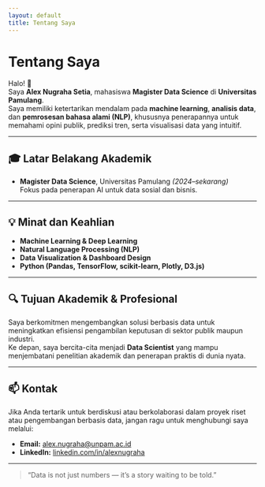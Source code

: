 ```yaml
---
layout: default
title: Tentang Saya
---
```


# Tentang Saya

Halo! 👋  
Saya **Alex Nugraha Setia**, mahasiswa **Magister Data Science** di **Universitas Pamulang**.  
Saya memiliki ketertarikan mendalam pada **machine learning**, **analisis data**, dan **pemrosesan bahasa alami (NLP)**, khususnya penerapannya untuk memahami opini publik, prediksi tren, serta visualisasi data yang intuitif.

---

## 🎓 Latar Belakang Akademik
- **Magister Data Science**, Universitas Pamulang *(2024–sekarang)*  
  Fokus pada penerapan AI untuk data sosial dan bisnis.  

---

## 💡 Minat dan Keahlian
- **Machine Learning & Deep Learning**
- **Natural Language Processing (NLP)**
- **Data Visualization & Dashboard Design**
- **Python (Pandas, TensorFlow, scikit-learn, Plotly, D3.js)**

---

## 🔍 Tujuan Akademik & Profesional
Saya berkomitmen mengembangkan solusi berbasis data untuk meningkatkan efisiensi pengambilan keputusan di sektor publik maupun industri.  
Ke depan, saya bercita-cita menjadi **Data Scientist** yang mampu menjembatani penelitian akademik dan penerapan praktis di dunia nyata.

---

## 📫 Kontak
Jika Anda tertarik untuk berdiskusi atau berkolaborasi dalam proyek riset atau pengembangan berbasis data, jangan ragu untuk menghubungi saya melalui:  
- **Email:** alex.nugraha@unpam.ac.id  
- **LinkedIn:** [linkedin.com/in/alexnugraha](https://linkedin.com/in/alexnugraha)

---

> “Data is not just numbers — it’s a story waiting to be told.”
